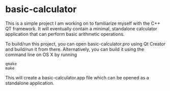 # basic-calculator

This is a simple project I am working on to familiarize myself with the C++ QT framework. It will eventually contain a minimal, standalone calculator application that can perform basic arithmetic operations.

To build/run this project, you can open basic-calculator.pro using Qt Creator and build/run it from there. Alternatively, you can build it using the command line on OS X by running

```
qmake
make
```

This will create a basic-calculator.app file which can be opened as a standalone application.
